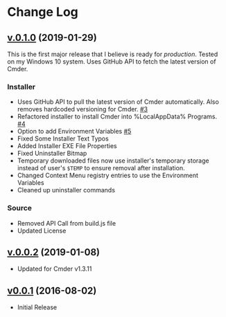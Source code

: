 # Change Log

## [v.0.1.0](https:github.com/mikecentola/cmder-inst/tree/v0.1.0) (2019-01-29)

This is the first major release that I believe is ready for *production*. Tested on my Windows 10 system. Uses GitHub API to fetch the latest version of Cmder.

### Installer

- Uses GitHub API to pull the latest version of Cmder automatically. Also removes hardcoded versioning for Cmder. [#3](https://github.com/mikecentola/cmder_inst/issues/3)
- Refactored installer to install Cmder into %LocalAppData% Programs. [#4](https://github.com/mikecentola/cmder_inst/issues/4)
- Option to add Environment Variables [#5](https://github.com/mikecentola/cmder_inst/issues/5)
- Fixed Some Installer Text Typos
- Added Installer EXE File Properties
- Fixed Uninstaller Bitmap
- Temporary downloaded files now use installer's temporary storage instead of user's `$TEMP` to ensure removal after installation.
- Changed Context Menu registry entries to use the Environment Variables
- Cleaned up uninstaller commands

### Source

- Removed API Call from build.js file
- Updated License

## [v.0.0.2](https://github.com/mikecentola/cmder-inst/tree/v0.0.2-alpha) (2019-01-08)

- Updated for Cmder v1.3.11

## [v0.0.1](https://github.com/mikecentola/cmder-inst/tree/v0.0.1-alpha) (2016-08-02)

- Initial Release